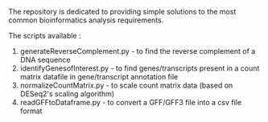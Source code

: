 The repository is dedicated to providing simple solutions to the most common bioinformatics analysis requirements. 

The scripts available :
1. generateReverseComplement.py - to find the reverse complement of a DNA sequence
2. identifyGenesofInterest.py - to find genes/transcripts present in a count matrix datafile in gene/transcript annotation file
3. normalizeCountMatrix.py - to scale count matrix data (based on DESeq2's scaling algorithm) 
4. readGFFtoDataframe.py - to convert a GFF/GFF3 file into a csv file format